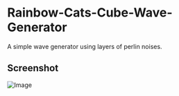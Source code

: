 # Rainbow-Cats-Cube-Wave-Generator
 A simple wave generator using layers of perlin noises.
## Screenshot
![Image](Animation.gif)
